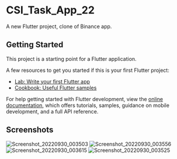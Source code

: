 #  CSI_Task_App_22

A new Flutter project, clone of Binance app.

## Getting Started

This project is a starting point for a Flutter application.

A few resources to get you started if this is your first Flutter project:

- [Lab: Write your first Flutter app](https://docs.flutter.dev/get-started/codelab)
- [Cookbook: Useful Flutter samples](https://docs.flutter.dev/cookbook)

For help getting started with Flutter development, view the
[online documentation](https://docs.flutter.dev/), which offers tutorials,
samples, guidance on mobile development, and a full API reference.

## Screenshots

![Screenshot_20220930_003503](https://user-images.githubusercontent.com/70426623/193121578-e41d4252-78c0-486f-97f7-cd289c66a7da.png)
![Screenshot_20220930_003556](https://user-images.githubusercontent.com/70426623/193121616-c90dac49-55bf-49ff-9da3-79eb4463d0bb.png)
![Screenshot_20220930_003615](https://user-images.githubusercontent.com/70426623/193121623-90c650e6-f645-4155-b207-fc0ee51a8880.png)
![Screenshot_20220930_003525](https://user-images.githubusercontent.com/70426623/193121626-65b21670-4c48-4caf-84fe-af1396d55860.png)
